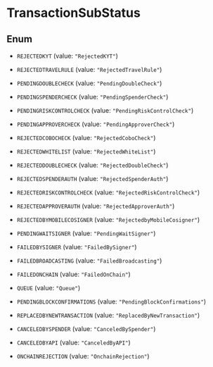 

# TransactionSubStatus

## Enum


* `REJECTEDKYT` (value: `"RejectedKYT"`)

* `REJECTEDTRAVELRULE` (value: `"RejectedTravelRule"`)

* `PENDINGDOUBLECHECK` (value: `"PendingDoubleCheck"`)

* `PENDINGSPENDERCHECK` (value: `"PendingSpenderCheck"`)

* `PENDINGRISKCONTROLCHECK` (value: `"PendingRiskControlCheck"`)

* `PENDINGAPPROVERCHECK` (value: `"PendingApproverCheck"`)

* `REJECTEDCOBOCHECK` (value: `"RejectedCoboCheck"`)

* `REJECTEDWHITELIST` (value: `"RejectedWhiteList"`)

* `REJECTEDDOUBLECHECK` (value: `"RejectedDoubleCheck"`)

* `REJECTEDSPENDERAUTH` (value: `"RejectedSpenderAuth"`)

* `REJECTEDRISKCONTROLCHECK` (value: `"RejectedRiskControlCheck"`)

* `REJECTEDAPPROVERAUTH` (value: `"RejectedApproverAuth"`)

* `REJECTEDBYMOBILECOSIGNER` (value: `"RejectedbyMobileCosigner"`)

* `PENDINGWAITSIGNER` (value: `"PendingWaitSigner"`)

* `FAILEDBYSIGNER` (value: `"FailedBySigner"`)

* `FAILEDBROADCASTING` (value: `"FailedBroadcasting"`)

* `FAILEDONCHAIN` (value: `"FailedOnChain"`)

* `QUEUE` (value: `"Queue"`)

* `PENDINGBLOCKCONFIRMATIONS` (value: `"PendingBlockConfirmations"`)

* `REPLACEDBYNEWTRANSACTION` (value: `"ReplacedByNewTransaction"`)

* `CANCELEDBYSPENDER` (value: `"CanceledBySpender"`)

* `CANCELEDBYAPI` (value: `"CanceledByAPI"`)

* `ONCHAINREJECTION` (value: `"OnchainRejection"`)



